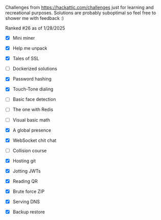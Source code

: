 Challenges from https://hackattic.com/challenges just for learning and recreational purposes. Solutions are probably suboptimal so feel free to shower me with feedback :)

Ranked #26 as of 1/28/2025

- [x] Mini miner

- [x] Help me unpack

- [x] Tales of SSL

- [ ] Dockerized solutions

- [x] Password hashing

- [x] Touch-Tone dialing

- [ ] Basic face detection

- [ ] The one with Redis

- [ ] Visual basic math

- [x] A global presence

- [x] WebSocket chit chat

- [ ] Collision course

- [x] Hosting git

- [x] Jotting JWTs

- [x] Reading QR

- [x] Brute force ZIP

- [x] Serving DNS

- [x] Backup restore
